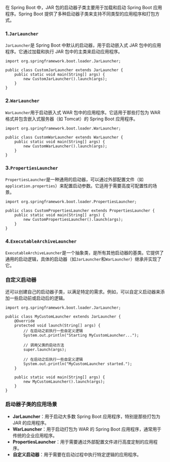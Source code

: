 在 Spring Boot 中，JAR 包的启动器子类主要用于加载和启动 Spring Boot 应用程序。Spring Boot 提供了多种启动器子类来支持不同类型的应用程序和打包方式。
### 1.`JarLauncher`
`JarLauncher`是 Spring Boot 中默认的启动器，用于启动嵌入式 JAR 包中的应用程序。它通过加载和执行 JAR 包中的主类来启动应用程序。
```
import org.springframework.boot.loader.JarLauncher;

public class CustomJarLauncher extends JarLauncher {
    public static void main(String[] args) {
        new CustomJarLauncher().launch(args);
    }
}
```
### 2.`WarLauncher`
`WarLauncher`用于启动嵌入式 WAR 包中的应用程序。它适用于那些打包为 WAR 格式并包含嵌入式服务器（如 Tomcat）的 Spring Boot 应用程序。
```
import org.springframework.boot.loader.WarLauncher;

public class CustomWarLauncher extends WarLauncher {
    public static void main(String[] args) {
        new CustomWarLauncher().launch(args);
    }
}
```
### 3.`PropertiesLauncher`
`PropertiesLauncher`是一种通用的启动器，可以通过外部配置文件（如`application.properties`）来配置启动参数。它适用于需要高度可配置性的场景。
```
import org.springframework.boot.loader.PropertiesLauncher;

public class CustomPropertiesLauncher extends PropertiesLauncher {
    public static void main(String[] args) {
        new CustomPropertiesLauncher().launch(args);
    }
}
```
### 4.`ExecutableArchiveLauncher`
`ExecutableArchiveLauncher`是一个抽象类，是所有其他启动器的基类。它提供了通用的启动逻辑，具体的启动器（如`JarLauncher`和`WarLauncher`）继承并实现了它。
### 自定义启动器
还可以创建自己的启动器子类，以满足特定的需求。例如，可以自定义启动器来添加一些启动前或启动后的逻辑。
```
import org.springframework.boot.loader.JarLauncher;

public class MyCustomLauncher extends JarLauncher {
    @Override
    protected void launch(String[] args) {
        // 在启动之前执行一些自定义逻辑
        System.out.println("Starting MyCustomLauncher...");

        // 调用父类的启动方法
        super.launch(args);

        // 在启动之后执行一些自定义逻辑
        System.out.println("MyCustomLauncher started.");
    }

    public static void main(String[] args) {
        new MyCustomLauncher().launch(args);
    }
}
```
### 启动器子类的应用场景

- **JarLauncher**：用于启动大多数 Spring Boot 应用程序，特别是那些打包为 JAR 的应用程序。
- **WarLauncher**：用于启动打包为 WAR 的 Spring Boot 应用程序，通常用于传统的企业应用程序。
- **PropertiesLauncher**：用于需要通过外部配置文件进行高度定制的应用程序。
- **自定义启动器**：用于需要在启动过程中执行特定逻辑的应用程序。
